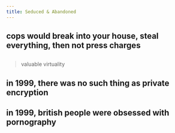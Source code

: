 ```yaml
---
title: Seduced & Abandoned
---
```


## cops would break into your house, steal everything, then not press charges
##
> valuable virtuality
## in 1999, there was no such thing as private encryption
## in 1999, british people were obsessed with pornography
